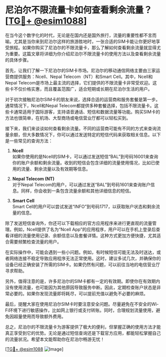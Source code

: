 # 尼泊尔不限流量卡如何查看剩余流量？[[TG💪+ @esim1088](https://t.me/s/esim1088)]

在当今这个数字化的时代，无论是在国内还是国外旅行，流量的重要性都不言而喻。尤其是当你来到尼泊尔这样的旅游胜地时，一张合适的SIM卡能让你更好地享受旅程。如果你购买了尼泊尔的不限流量卡，那么了解如何查看剩余流量就显得尤为重要。这篇文章将详细为你介绍尼泊尔不限流量卡的使用方法以及查看剩余流量的具体步骤。

首先，让我们了解一下尼泊尔的SIM卡市场。尼泊尔的移动通信网络主要由三家运营商提供服务：Ncell、Nepal Telecom（NT）和Smart Cell。其中，Ncell和Nepal Telecom是市场上最主流的选择，它们提供的不限流量卡非常受欢迎。这些卡不仅价格实惠，而且覆盖范围广，适合短期或长期在尼泊尔生活的用户。

对于初次接触尼泊尔SIM卡的朋友来说，选择合适的运营商和服务套餐是第一步。通常情况下，Ncell和Nepal Telecom都提供多种套餐选择，包括不限流量卡。这些卡通常适用于国际游客，支持语音通话、短信和数据流量等功能。购买SIM卡的方法也很简单，在机场、大型商场或电信营业厅都可以轻松买到。

接下来，我们来谈谈如何查看剩余流量。不同的运营商可能有不同的方式来查询流量余额，但大多数情况下，你可以通过发送特定的短信代码来获取相关信息。以下是一些常见的查询方法：

1. **Ncell**  
   如果你使用的是Ncell的SIM卡，可以通过发送短信“BAL”到号码16001来查询你的账户余额和剩余流量。收到的短信会包含详细的流量使用情况，比如已使用的流量、剩余流量以及有效期等信息。

2. **Nepal Telecom (NT)**  
   对于Nepal Telecom的用户，可以通过发送“BAL”到号码1601来查询账户信息。同样，你会收到一条包含流量余额和其他详细信息的短信。

3. **Smart Cell**  
   Smart Cell的用户可以尝试发送“INFO”到号码1717，以获取账户状态和剩余流量的信息。

除了发送短信查询外，你还可以下载相应的官方应用程序来进行更直观的流量管理。例如，Ncell提供了名为“Ncell App”的应用程序，用户可以在手机上登录后查看详细的流量使用记录、余额信息以及套餐详情。这种方式更加方便快捷，尤其适合需要频繁检查流量的用户。

在实际操作中，可能会遇到一些小问题。例如，有时候短信可能无法及时送达，或者网络连接不稳定导致应用程序无法正常使用。这时，建议多试几次，并确保你的设备已经正确安装了所需的SIM卡。如果仍然有问题，可以前往当地的电信营业厅寻求帮助。

另外，值得注意的是，许多尼泊尔的SIM卡都有一定的有效期。即使你在有效期内没有使用流量，也可能因为其他原因导致服务中断。因此，定期检查账户状态是非常必要的。如果你发现流量即将耗尽，可以提前充值以避免不必要的麻烦。

最后，提醒大家在使用尼泊尔SIM卡时要注意安全问题。尽量避免在不安全的Wi-Fi环境下进行敏感操作，比如网上银行或支付转账。同时，合理规划流量使用，避免因超量使用而导致额外费用。

总之，尼泊尔的不限流量卡为游客提供了极大的便利，但掌握正确的使用方法才能真正享受到它的优势。无论是通过短信查询还是下载官方应用，都能轻松掌握自己的流量状况。希望本文能帮助你在尼泊尔畅游无忧！

[[TG💪+ @esim1088](https://t.me/s/esim1088) ![Image](https://i.postimg.cc/4NQfJmqS/Snipaste-2025-05-13-00-14-12.png)]